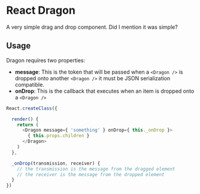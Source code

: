 # React Dragon

A very simple drag and drop component. Did I mention it was simple?

## Usage

Dragon requires two properties:

- **message**: This is the token that will be passed when a `<Dragon />` is dropped onto another `<Dragon />` it must be JSON serialization compatible.
- **onDrop**: This is the callback that executes when an item is dropped onto a `<Dragon />`

```javascript
React.createClass({

  render() {
    return (
      <Dragon message={ 'something' } onDrop={ this._onDrop }>
        { this.props.children }
      </Dragon>
    )
  },

  _onDrop(transmission, receiver) {
    // the transmission is the message from the dragged element
    // the receiver is the message from the dropped element
  }
})
```
